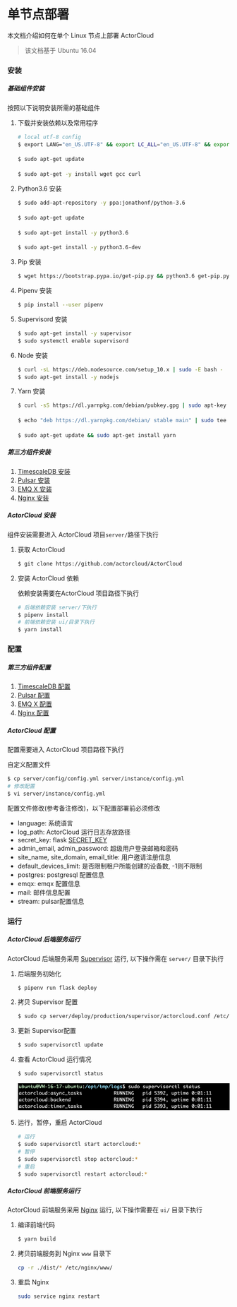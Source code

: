 # 单节点部署

本文档介绍如何在单个 Linux 节点上部署 ActorCloud

> 该文档基于 Ubuntu 16.04


### 安装

##### 基础组件安装

按照以下说明安装所需的基础组件

1. 下载并安装依赖以及常用程序

   ```bash
   # local utf-8 config
   $ export LANG="en_US.UTF-8" && export LC_ALL="en_US.UTF-8" && export LC_CTYPE=en_US.UTF-8
   
   $ sudo apt-get update
   
   $ sudo apt-get -y install wget gcc curl
   ```

2. Python3.6 安装

   ```bash
   $ sudo add-apt-repository -y ppa:jonathonf/python-3.6
   
   $ sudo apt-get update
   
   $ sudo apt-get install -y python3.6
   
   $ sudo apt-get install -y python3.6-dev
   ```

3. Pip 安装

   ```bash
   $ wget https://bootstrap.pypa.io/get-pip.py && python3.6 get-pip.py --force-reinstall --user
   ```

4. Pipenv 安装

   ```bash
   $ pip install --user pipenv
   ```

5. Supervisord 安装

   ```bash
   $ sudo apt-get install -y supervisor
   $ sudo systemctl enable supervisord
   ```

6. Node 安装

   ```bash
   $ curl -sL https://deb.nodesource.com/setup_10.x | sudo -E bash -
   $ sudo apt-get install -y nodejs
   ```

7. Yarn 安装

   ```bash
   $ curl -sS https://dl.yarnpkg.com/debian/pubkey.gpg | sudo apt-key add -
   
   $ echo "deb https://dl.yarnpkg.com/debian/ stable main" | sudo tee /etc/apt/sources.list.d/yarn.list
   
   $ sudo apt-get update && sudo apt-get install yarn
   ```

   

##### 第三方组件安装

1. [TimescaleDB 安装](timescaledb.md#timescaledb-安装)
2. [Pulsar 安装](pulsar.md#pulsar-安装)
3. [EMQ X 安装](emqx.md#emq-x-安装)
4. [Nginx 安装](nginx.md#nginx-安装)



##### ActorCloud 安装

组件安装需要进入 ActorCloud 项目`server/`路径下执行

1. 获取 ActorCloud

   ```bash
   $ git clone https://github.com/actorcloud/ActorCloud
   ```

2. 安装 ActorCloud 依赖

   依赖安装需要在ActorCloud 项目路径下执行

   ```bash
   # 后端依赖安装 server/下执行
   $ pipenv install
   # 前端依赖安装 ui/目录下执行
   $ yarn install
   ```





### 配置

##### 第三方组件配置

1. [TimescaleDB 配置](timescaledb.md#timescaledb-配置)
2. [Pulsar 配置](pulsar.md#pulsar-配置)
3. [EMQ X 配置](emqx.md#emq-x-配置)
4. [Nginx 配置](nginx.md#nginx-配置)

##### ActorCloud 配置

配置需要进入 ActorCloud 项目路径下执行

自定义配置文件

```bash
$ cp server/config/config.yml server/instance/config.yml
# 修改配置
$ vi server/instance/config.yml
```

配置文件修改(参考备注修改)，以下配置部署前必须修改

* language: 系统语言
* log_path: ActorCloud 运行日志存放路径
* secret_key:  flask [SECRET_KEY](http://flask.pocoo.org/docs/1.0/config/#SECRET_KEY)
* admin_email, admin_password: 超级用户登录邮箱和密码
* site_name, site_domain, email_title:  用户邀请注册信息
* default_devices_limit: 是否限制租户所能创建的设备数, -1则不限制
* postgres: postgresql 配置信息
* emqx: emqx 配置信息
* mail: 邮件信息配置
* stream: pulsar配置信息





### 运行

##### ActorCloud 后端服务运行

ActorCloud 后端服务采用 [Supervisor](http://supervisord.org/) 运行, 以下操作需在 `server/` 目录下执行
1. 后端服务初始化

   ```bash
   $ pipenv run flask deploy
   ```
   
2. 拷贝 Supervisor 配置

   ```bash
   $ sudo cp server/deploy/production/supervisor/actorcloud.conf /etc/supervisor/conf.d/
   ```

3. 更新 Supervisor配置

   ```bash
   $ sudo supervisorctl update
   ```

4. 查看 ActorCloud 运行情况

   ```bash
   $ sudo supervisorctl status
   ```
   ![actorcloud_run_status](_assets/actorcloud_run_status.png)

5. 运行，暂停，重启 ActorCloud

   ```bash
   # 运行
   $ sudo supervisorctl start actorcloud:*
   # 暂停
   $ sudo supervisorctl stop actorcloud:*
   # 重启
   $ sudo supervisorctl restart actorcloud:*
   ```



##### ActorCloud 前端服务运行

ActorCloud 前端服务采用 [Nginx](https://www.nginx.com/) 运行, 以下操作需要在 `ui/` 目录下执行

1. 编译前端代码

   ```bash
   $ yarn build
   ```

2. 拷贝前端服务到 Nginx `www` 目录下

   ```bash
   cp -r ./dist/* /etc/nginx/www/
   ```

3. 重启 Nginx 

   ```bash
   sudo service nginx restart
   ```

